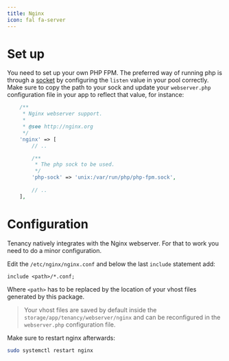 ```yaml
---
title: Nginx
icon: fal fa-server
---
```


# Set up

You need to set up your own PHP FPM. The preferred way of running php is through a [socket][setup-socket] by
configuring the `listen` value in your pool correctly. Make sure to copy the path to your
sock and update your `webserver.php` configuration file in your app to reflect that value, for instance:

```php
    /**
     * Nginx webserver support.
     *
     * @see http://nginx.org
     */
    'nginx' => [
        // ..

        /**
         * The php sock to be used.
         */
        'php-sock' => 'unix:/var/run/php/php-fpm.sock',
        
        // ..
    ],
```

# Configuration

Tenancy natively integrates with the Nginx webserver. For that to work you need
to do a minor configuration.

Edit the `/etc/nginx/nginx.conf` and below the last `include` statement
add:

```apacheconfig
include <path>/*.conf;
```

Where `<path>` has to be replaced by the location of your vhost files generated by this package.

> Your vhost files are saved by default inside the `storage/app/tenancy/webserver/nginx` and
can be reconfigured in the `webserver.php` configuration file.

Make sure to restart nginx afterwards:

```bash
sudo systemctl restart nginx
```

[setup-socket]: https://coderwall.com/p/hmsr5a/have-php-fpm-listen-on-unix-socket
